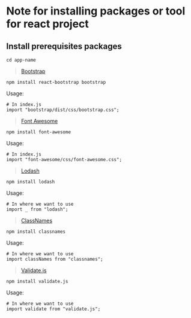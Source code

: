 # Note for installing packages or tool for react project

## Install prerequisites packages

`cd app-name`

> [Bootstrap](https://getbootstrap.com/docs/4.5/getting-started/introduction/)

`npm install react-bootstrap bootstrap`

Usage:

```
# In index.js
import "bootstrap/dist/css/bootstrap.css";
```

> [Font Awesome](https://fontawesome.com/v4.7.0/)

`npm install font-awesome`

Usage:

```
# In index.js
import "font-awesome/css/font-awesome.css";
```

> [Lodash](https://lodash.com/)

`npm install lodash`

Usage:

```
# In where we want to use
import _ from "lodash";
```

> [ClassNames](https://www.npmjs.com/package/classnames)

`npm install classnames`

Usage:

```
# In where we want to use
import classNames from "classnames";
```

> [Validate.js](https://validatejs.org/)

`npm install validate.js`

Usage:

```
# In where we want to use
import validate from "validate.js";
```
